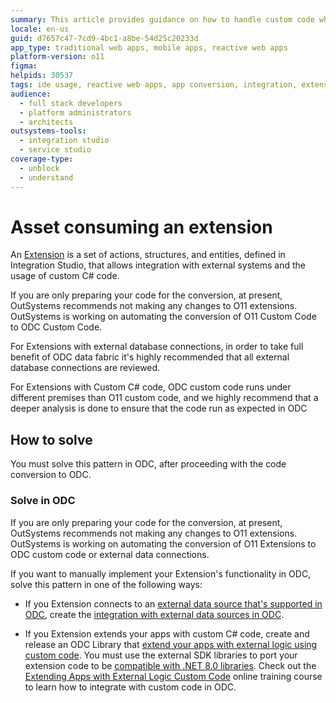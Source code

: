 ```yaml
---
summary: This article provides guidance on how to handle custom code when converting your OutSystems 11 apps to OutSystems Developer Cloud (ODC).
locale: en-us
guid: d7657c47-7cd9-4bc1-a8be-54d25c20233d
app_type: traditional web apps, mobile apps, reactive web apps
platform-version: o11
figma:
helpids: 30537
tags: ide usage, reactive web apps, app conversion, integration, extensions
audience:
  - full stack developers
  - platform administrators
  - architects
outsystems-tools:
  - integration studio
  - service studio
coverage-type:
  - unblock
  - understand
---
```

# Asset consuming an extension

An [Extension](../../integration-with-systems/integration-studio/getting-started/extension.md) is a set of actions, structures, and entities, defined in Integration Studio, that allows integration with external systems and the usage of custom C# code.

<div class="info" markdown="1">

If you are only preparing your code for the conversion, at present, OutSystems recommends not making any changes to O11 extensions. OutSystems is working on automating the conversion of O11 Custom Code to ODC Custom Code.

For Extensions with external database connections, in order to take full benefit of ODC data fabric it's highly recommended that all external database connections are reviewed.

For Extensions with Custom C# code, ODC custom code runs under different premises than O11 custom code, and we highly recommend that a deeper analysis is done to ensure that the code run as expected in ODC

</div>

## How to solve

You must solve this pattern in ODC, after proceeding with the code conversion to ODC.

### Solve in ODC

<div class="info" markdown="1">

If you are only preparing your code for the conversion, at present, OutSystems recommends not making any changes to O11 extensions. OutSystems is working on automating the conversion of O11 Extensions to ODC custom code or external data connections.

</div>

If you want to manually implement your Extension's functionality in ODC, solve this pattern in one of the following ways:

* If you Extension connects to an [external data source that's supported in ODC](https://success.outsystems.com/documentation/outsystems_developer_cloud/integration_with_external_systems/integrate_with_external_data_sources/#supported-systems), create the [integration with external data sources in ODC](https://success.outsystems.com/documentation/outsystems_developer_cloud/integration_with_external_systems/integrate_with_external_data_sources/).

* If you Extension extends your apps with custom C# code, create and release an ODC Library that [extend your apps with external logic using custom code](https://success.outsystems.com/documentation/outsystems_developer_cloud/building_apps/extend_your_apps_with_external_logic_using_custom_code/). You must use the external SDK libraries to port your extension code to be [compatible with .NET 8.0 libraries](https://success.outsystems.com/documentation/outsystems_developer_cloud/building_apps/extend_your_apps_with_external_logic_using_custom_code/external_libraries_sdk_readme/#prerequisites). Check out the [Extending Apps with External Logic Custom Code](https://www.outsystems.com/tk/redirect?g=A7E04701-A3EE-409A-81A9-2133340E78E9) online training course to learn how to integrate with custom code in ODC.
